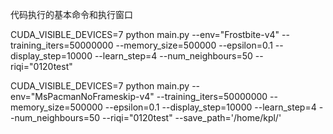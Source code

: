 代码执行的基本命令和执行窗口

CUDA_VISIBLE_DEVICES=7 python main.py --env="Frostbite-v4" --training_iters=50000000 --memory_size=500000  --epsilon=0.1  --display_step=10000 --learn_step=4 --num_neighbours=50 --riqi="0120test" 

CUDA_VISIBLE_DEVICES=7 python main.py --env="MsPacmanNoFrameskip-v4" --training_iters=50000000 --memory_size=500000  --epsilon=0.1  --display_step=10000 --learn_step=4 --num_neighbours=50 --riqi="0120test" --save_path='/home/kpl/'